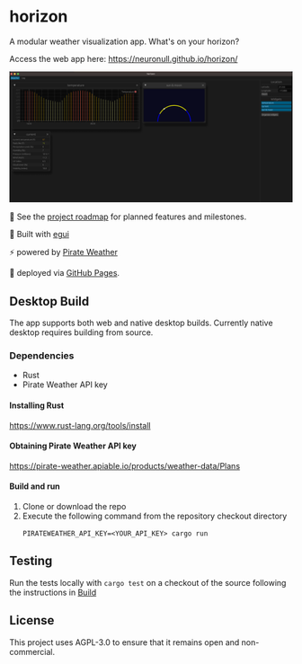 # horizon

A modular weather visualization app. What's on your horizon?

Access the web app here: https://neuronull.github.io/horizon/

![Screenshot](./doc-assets/horizon-screenshot.png)

:pushpin: See the [project roadmap](ROADMAP.md) for planned features and milestones.

:art: Built with [egui](https://github.com/emilk/egui)

:zap: powered by [Pirate Weather](https://pirateweather.net/en/latest/)

:rocket: deployed via [GitHub Pages](https://pages.github.com/).

## Desktop Build

The app supports both web and native desktop builds. Currently native desktop requires building from source.

### Dependencies

- Rust
- Pirate Weather API key

#### Installing Rust

https://www.rust-lang.org/tools/install

#### Obtaining Pirate Weather API key

https://pirate-weather.apiable.io/products/weather-data/Plans


#### Build and run
1. Clone or download the repo
2. Execute the following command from the repository checkout directory
   ```
   PIRATEWEATHER_API_KEY=<YOUR_API_KEY> cargo run
   ```

## Testing

Run the tests locally with `cargo test` on a checkout of the source following the instructions in [Build](#build)

## License

This project uses AGPL-3.0 to ensure that it remains open and non-commercial.

